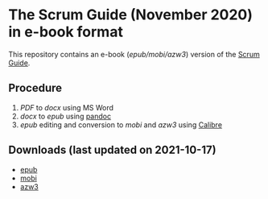 # The Scrum Guide (November 2020) in e-book format

This repository contains an e-book (_epub/mobi/azw3_) version of the [Scrum Guide](https://scrumguides.org/docs/scrumguide/v2020/2020-Scrum-Guide-US.pdf).

## Procedure
1. _PDF_ to _docx_ using MS Word
2. _docx_ to _epub_ using [pandoc](https://pandoc.org/)
3. _epub_ editing and conversion to _mobi_ and _azw3_ using [Calibre](https://calibre-ebook.com/) 

## Downloads (last updated on 2021-10-17)

- [epub](https://github.com/archphile/scrum_guide_ebook/raw/main/2020-Scrum-Guide-US.epub)
- [mobi](https://github.com/archphile/scrum_guide_ebook/raw/main/2020-Scrum-Guide-US.azw3)
- [azw3](https://github.com/archphile/scrum_guide_ebook/raw/main/2020-Scrum-Guide-US.azw3)
